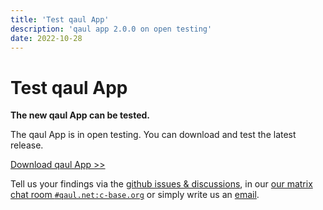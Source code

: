```yaml
---
title: 'Test qaul App'
description: 'qaul app 2.0.0 on open testing'
date: 2022-10-28
---
```


# Test qaul App

**The new qaul App can be tested.**

The qaul App is in open testing. You can download and test the latest release.

[Download qaul App &gt;&gt;](/#download)

Tell us your findings via the [github issues & discussions](https://github.com/qaul/qaul.net/issues), in our [our matrix chat room `#qaul.net:c-base.org`](https://matrix.to/#/#qaul.net:c-base.org) or simply write us an [email](mailto:contact@qaul.net).

